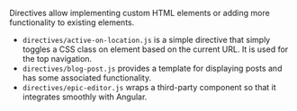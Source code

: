 Directives allow implementing custom HTML elements or adding more functionality to existing elements.

  - `directives/active-on-location.js` is a simple directive that simply toggles a CSS class on element
    based on the current URL. It is used for the top navigation.
  - `directives/blog-post.js` provides a template for displaying posts and has some associated functionality.
  - `directives/epic-editor.js` wraps a third-party component so that it integrates smoothly with Angular.
